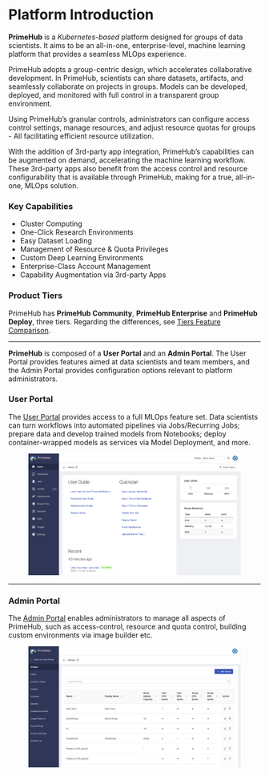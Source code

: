 # Platform Introduction

**PrimeHub** is a _Kubernetes-based_ platform designed for groups of data scientists. It aims to be an all-in-one, enterprise-level, machine learning platform that provides a seamless MLOps experience.

PrimeHub adopts a group-centric design, which accelerates collaborative development. In PrimeHub, scientists can share datasets, artifacts, and seamlessly collaborate on projects in groups. Models can be developed, deployed, and monitored with full control in a transparent group environment.

Using PrimeHub’s granular controls, administrators can configure access control settings, manage resources, and adjust resource quotas for groups - All facilitating efficient resource utilization.

With the addition of 3rd-party app integration, PrimeHub’s capabilities can be augmented on demand, accelerating the machine learning workflow. These 3rd-party apps also benefit from the access control and resource configurability that is available through PrimeHub, making for a true, all-in-one, MLOps solution.

### Key Capabilities

* Cluster Computing
* One-Click Research Environments
* Easy Dataset Loading
* Management of Resource & Quota Privileges
* Custom Deep Learning Environments
* Enterprise-Class Account Management
* Capability Augmentation via 3rd-party Apps

### Product Tiers

PrimeHub has **PrimeHub Community**, **PrimeHub Enterprise** and **PrimeHub Deploy**, three tiers. Regarding the differences, see [Tiers Feature Comparison](tiers-feature-comparison.md).

***

**PrimeHub** is composed of a **User Portal** and an **Admin Portal**. The User Portal provides features aimed at data scientists and team members, and the Admin Portal provides configuration options relevant to platform administrators.

### User Portal

The [User Portal](user-portal/) provides access to a full MLOps feature set. Data scientists can turn workflows into automated pipelines via Jobs/Recurring Jobs; prepare data and develop trained models from Notebooks; deploy container-wrapped models as services via Model Deployment, and more.

<figure><img src="../.gitbook/assets/v310-landing-user.png" alt=""><figcaption></figcaption></figure>

***

### Admin Portal

The [Admin Portal](../platform-administration/admin-portal.md) enables administrators to manage all aspects of PrimeHub, such as access-control, resource and quota control, building custom environments via image builder etc.

<figure><img src="../.gitbook/assets/v310-landing-admin.png" alt=""><figcaption></figcaption></figure>

